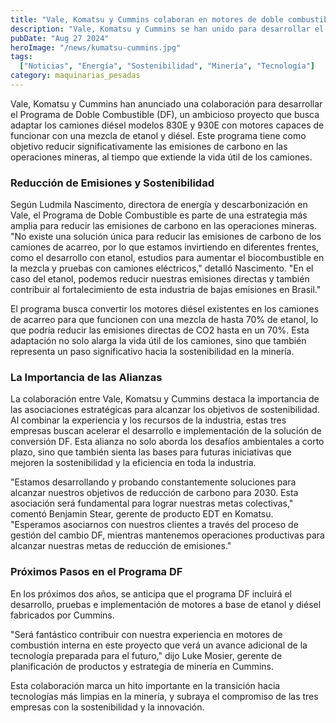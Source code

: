 ```yaml
---
title: "Vale, Komatsu y Cummins colaboran en motores de doble combustible a base de etanol y diésel"
description: "Vale, Komatsu y Cummins se han unido para desarrollar el Programa de Doble Combustible (DF), que busca adaptar camiones diésel 830E y 930E con motores capaces de funcionar con una mezcla de etanol y diésel, reduciendo significativamente las emisiones de carbono."
pubDate: "Aug 27 2024"
heroImage: "/news/kumatsu-cummins.jpg"
tags:
  ["Noticias", "Energía", "Sostenibilidad", "Minería", "Tecnología"]
category: maquinarias_pesadas
---
```


Vale, Komatsu y Cummins han anunciado una colaboración para desarrollar el Programa de Doble Combustible (DF), un ambicioso proyecto que busca adaptar los camiones diésel modelos 830E y 930E con motores capaces de funcionar con una mezcla de etanol y diésel. Este programa tiene como objetivo reducir significativamente las emisiones de carbono en las operaciones mineras, al tiempo que extiende la vida útil de los camiones.

### Reducción de Emisiones y Sostenibilidad

Según Ludmila Nascimento, directora de energía y descarbonización en Vale, el Programa de Doble Combustible es parte de una estrategia más amplia para reducir las emisiones de carbono en las operaciones mineras. "No existe una solución única para reducir las emisiones de carbono de los camiones de acarreo, por lo que estamos invirtiendo en diferentes frentes, como el desarrollo con etanol, estudios para aumentar el biocombustible en la mezcla y pruebas con camiones eléctricos," detalló Nascimento. "En el caso del etanol, podemos reducir nuestras emisiones directas y también contribuir al fortalecimiento de esta industria de bajas emisiones en Brasil."

El programa busca convertir los motores diésel existentes en los camiones de acarreo para que funcionen con una mezcla de hasta 70% de etanol, lo que podría reducir las emisiones directas de CO2 hasta en un 70%. Esta adaptación no solo alarga la vida útil de los camiones, sino que también representa un paso significativo hacia la sostenibilidad en la minería.

### La Importancia de las Alianzas

La colaboración entre Vale, Komatsu y Cummins destaca la importancia de las asociaciones estratégicas para alcanzar los objetivos de sostenibilidad. Al combinar la experiencia y los recursos de la industria, estas tres empresas buscan acelerar el desarrollo e implementación de la solución de conversión DF. Esta alianza no solo aborda los desafíos ambientales a corto plazo, sino que también sienta las bases para futuras iniciativas que mejoren la sostenibilidad y la eficiencia en toda la industria.

"Estamos desarrollando y probando constantemente soluciones para alcanzar nuestros objetivos de reducción de carbono para 2030. Esta asociación será fundamental para lograr nuestras metas colectivas," comentó Benjamin Stear, gerente de producto EDT en Komatsu. "Esperamos asociarnos con nuestros clientes a través del proceso de gestión del cambio DF, mientras mantenemos operaciones productivas para alcanzar nuestras metas de reducción de emisiones."

### Próximos Pasos en el Programa DF

En los próximos dos años, se anticipa que el programa DF incluirá el desarrollo, pruebas e implementación de motores a base de etanol y diésel fabricados por Cummins. 

"Será fantástico contribuir con nuestra experiencia en motores de combustión interna en este proyecto que verá un avance adicional de la tecnología preparada para el futuro," dijo Luke Mosier, gerente de planificación de productos y estrategia de minería en Cummins.

Esta colaboración marca un hito importante en la transición hacia tecnologías más limpias en la minería, y subraya el compromiso de las tres empresas con la sostenibilidad y la innovación.
